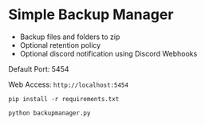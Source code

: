 # Simple Backup Manager

* Backup files and folders to zip
* Optional retention policy
* Optional discord notification using Discord Webhooks

Default Port: 5454

Web Access: `http://localhost:5454`

```
pip install -r requirements.txt

python backupmanager.py
```
